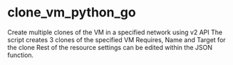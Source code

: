 # clone_vm_python_go

Create multiple clones of the VM in a specified network using v2 API
The script creates 3 clones of the specified VM
Requires, Name and Target for the clone
Rest of the resource settings can be edited within the JSON function.
